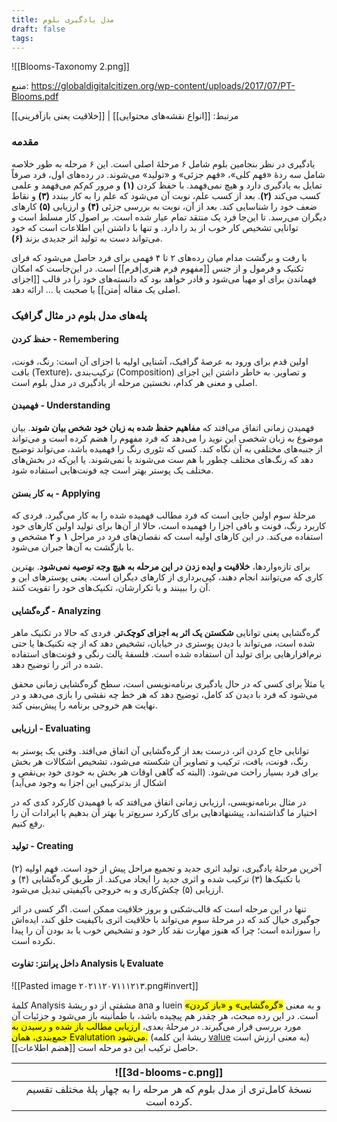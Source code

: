 ```yaml
---
title: مدل یادگیری بلوم
draft: false
tags:
---
```

![[Blooms-Taxonomy 2.png]]

منبع: https://globaldigitalcitizen.org/wp-content/uploads/2017/07/PT-Blooms.pdf

مرتبط: [[انواع نقشه‌های محتوایی]] | [[خلاقیت یعنی بازآفرینی]]

### مقدمه

یادگیری در نظر بنجامین بلوم شامل ۶ مرحلهٔ اصلی است. این ۶ مرحله به طور خلاصه شامل سه ردهٔ «فهم کلی»، «فهم جزئی» و «تولید» می‌شوند. در رده‌های اول، فرد صرفاً تمایل به یادگیری دارد و هیچ نمی‌فهمد. با حفظ کردن **(۱)** و مرور کم‌کم می‌فهمد و علمی کسب می‌کند **(۲)**. بعد از کسب علم، نوبت آن می‌شود که علم را به کار ببندد **(۳)** و نقاط ضعف خود را شناسایی کند. بعد از آن، نوبت به بررسی جزئی **(۴)** و ارزیابی **(۵)** کارهای دیگران می‌رسد. تا این‌جا فرد یک منتقد تمام عیار شده است. بر اصول کار مسلط است و توانایی تشخیص کار خوب از بد را دارد. و تنها با داشتن این اطلاعات است که خود می‌تواند دست به تولید اثر جدیدی بزند **(۶)**.

با رفت و برگشت مدام میان رده‌های ۲ تا ۴ فهمی برای فرد حاصل می‌شود که فرای تکنیک و فرمول و از جنس [[مفهوم فرم هنری|فرم]] است. در این‌جاست که امکان فهماندن برای او مهیا می‌شود و قادر خواهد بود که دانسته‌های خود را در قالب [[اجزای اصلی یک مقاله |متن]] یا صحبت یا ... ارائه دهد. 

### پله‌های مدل بلوم در مثال گرافیک

#### حفظ کردن - Remembering

اولین قدم برای ورود به عرصهٔ گرافیک، آشنایی اولیه با اجزای آن است: رنگ، فونت، بافت (Texture)، ترکیب‌بندی (Composition) و تصاویر. به خاطر داشتن این اجزای اصلی و معنی هر کدام، نخستین مرحله از یادگیری در مدل بلوم است.
#### فهمیدن - Understanding

فهمیدن زمانی اتفاق می‌افتد که **مفاهیم حفظ شده به زبان خود شخص بیان شوند**. بیان موضوع به زبان شخصی این نوید را می‌دهد که فرد مفهوم را هضم کرده است و می‌تواند از جنبه‌های مختلفی به آن نگاه کند. کسی که تئوری رنگ را فهمیده باشد، می‌تواند توضیح دهد که رنگ‌های مختلف چطور با هم ست می‌شوند یا نمی‌شوند. یا این‌که در بخش‌های مختلف یک پوستر بهتر است چه فونت‌هایی استفاده شود.
#### به کار بستن - Applying

مرحلهٔ سوم اولین جایی است که فرد مطالب فهمیده شده را به کار می‌گیرد. فردی که کاربرد رنگ، فونت و باقی اجزا را فهمیده است، حالا از آن‌ها برای تولید اولین کارهای خود استفاده می‌کند. در این کارهای اولیه است که نقصان‌های فرد در مراحل **۱** و **۲** مشخص و با بازگشت به آن‌ها جبران می‌شود.

برای تازه‌واردها، **خلاقیت و ایده زدن در این مرحله به هیچ وجه توصیه نمی‌شود**. بهترین کاری که می‌توانند انجام دهند، کپی‌برداری از کارهای دیگران است. یعنی پوسترهای این و آن را ببینند و با تکرارشان، تکنیک‌های خود را تقویت کنند.
#### گره‌گشایی - Analyzing

گره‌گشایی یعنی توانایی **شکستن یک اثر به اجزای کوچک‌تر**. فردی که حالا در تکنیک ماهر شده است، می‌تواند با دیدن پوستری در خیابان، تشخیص دهد که از چه تکنیک‌ها یا حتی نرم‌افزارهایی برای تولید آن استفاده شده است. فلسفهٔ پالت رنگی و فونت‌های استفاده شده در اثر را توضیح دهد.

یا مثلاً برای کسی که در حال یادگیری برنامه‌نویسی است، سطح گره‌گشایی زمانی محقق می‌شود که فرد با دیدن کد کامل، توضیح دهد که هر خط چه نقشی را بازی می‌دهد و در نهایت هم خروجی برنامه را پیش‌بینی کند.
#### ارزیابی - Evaluating

توانایی جاج کردن اثر، درست بعد از گره‌گشایی آن اتفاق می‌افتد. وقتی یک پوستر به رنگ، فونت، بافت، ترکیب و تصاویر آن شکسته می‌شود، تشخیص اشکالات هر بخش برای فرد بسیار راحت می‌شود. (البته که گاهی اوقات هر بخش به خودی خود بی‌نقص و اشکال از بدترکیبی این اجزا به وجود می‌آید)

در مثال برنامه‌نویسی، ارزیابی زمانی اتفاق می‌افتد که با فهمیدن کارکرد کدی که در اختیار ما گذاشته‌اند، پیشنهادهایی برای کارکرد سریع‌تر یا بهتر آن بدهیم یا ایرادات آن را رفع کنیم.
#### تولید - Creating

آخرین مرحلهٔ یادگیری، تولید اثری جدید و تجمیع مراحل پیش از خود است. فهم اولیه (۲) با تکنیک‌ها (۳) ترکیب شده و اثری جدید را ایجاد می‌کند. از طریق گره‌گشایی (۴) و ارزیابی (۵) چکش‌کاری و به خروجی باکیفیتی تبدیل می‌شود.

تنها در این مرحله است که قالب‌شکنی و بروز خلاقیت ممکن است. اگر کسی در اثر جوگیری خیال کند که در مرحلهٔ سوم می‌تواند با خلاقیت اثری باکیفیت خلق کند، ایده‌اش را سوزانده است؛ چرا که هنوز مهارت نقد کار خود و تشخیص خوب یا بد بودن آن را پیدا نکرده است.
#### داخل پرانتز: تفاوت Analysis با Evaluate

![[Pasted image ۲۰۲۱۱۲۰۷۱۱۱۲۱۳.png#invert]]

کلمهٔ Analysis مشقتی از دو ریشهٔ ana و luein و به معنی <mark class='highlight-yellow'>«گره‌گشایی» و «باز کردن»</mark> است. در این رده مبحث، هر چقدر هم پیچیده باشد، با طمأنینه باز می‌شود و جزئیات آن مورد بررسی قرار می‌گیرند. در مرحلهٔ بعدی، <mark class='highlight-red'>ارزیابی مطالب باز شده و رسیدن به جمع‌بندی، همان Evalutation می‌شود.</mark> (ریشهٔ این کلمه [value](https://www.etymonline.com/word/value) به معنی ارزش است) [[هضم اطلاعات]] حاصل ترکیب این دو مرحله است.


| ![[3d-blooms-c.png]]                                                                          |
| --------------------------------------------------------------------------------------------- |
| <center>نسخهٔ کامل‌تری از مدل بلوم که هر مرحله را به چهار پلهٔ مختلف تقسیم کرده است.</center> |
